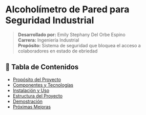 #  Alcoholímetro de Pared para Seguridad Industrial

> **Desarrollado por:** Emily Stephany Del Orbe Espino  
> **Carrera:** Ingeniería Industrial  
> **Propósito:** Sistema de seguridad que bloquea el acceso a colaboradores en estado de ebriedad
## 📖 Tabla de Contenidos
- [Propósito del Proyecto](#propósito-del-proyecto)
- [Componentes y Tecnologías](#componentes-y-tecnologías)
- [Instalación y Uso](#instalación-y-uso)
- [Estructura del Proyecto](#estructura-del-proyecto)
- [Demostración](#demostración)
- [Próximas Mejoras](#próximas-mejoras)
